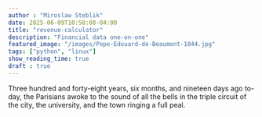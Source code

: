 ```yaml
---
author : "Miroslaw Steblik"  
date: 2025-06-09T10:58:08-04:00
title: "revenue-calculator"
description: "Financial data one-on-one"
featured_image: "/images/Pope-Edouard-de-Beaumont-1844.jpg"
tags: ["python", "linux"]
show_reading_time: true
draft : true
---
```


Three hundred and forty-eight years, six months, and nineteen days ago
to-day, the Parisians awoke to the sound of all the bells in the triple
circuit of the city, the university, and the town ringing a full peal.